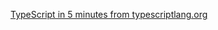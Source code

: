 [TypeScript in 5 minutes from typescriptlang.org](https://www.typescriptlang.org/docs/handbook/typescript-in-5-minutes.html)
